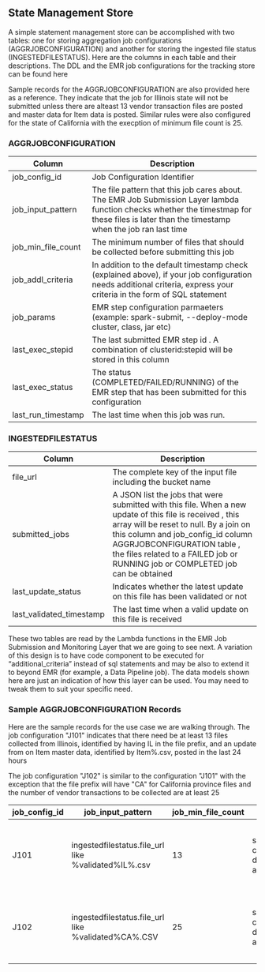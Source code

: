 

## State Management Store

A simple statement management store can be accomplished with two tables: one for storing aggregation job configurations (AGGRJOBCONFIGURATION) and another for storing the ingested file status (INGESTEDFILESTATUS). Here are the columns in each table and their descriptions. The DDL and the EMR job configurations for the tracking store can be found here

Sample records for the AGGRJOBCONFIGURATION are also provided here as a reference. They indicate that the job for Illinois state will not be submitted unless there are alteast 13 vendor transaction files are posted and master data for Item data is posted. Similar rules were also configured for the state of California with the execption of minimum file count is 25.



### AGGRJOBCONFIGURATION
| Column | Description |
| ------ | -------------- |
| job_config_id | Job Configuration Identifier |
| job_input_pattern | The file pattern that this job cares about. The EMR Job Submission Layer lambda function checks whether the timestmap for these files is later than the timestamp when the job ran last time |
| job_min_file_count | The minimum number of files that should be collected before submitting this job |
| job_addl_criteria | In addition to the default timestamp check (explained above), if your job configuration needs additional criteria, express your criteria in the form of SQL statement |
| job_params | EMR step configuration parmaeters (example: spark-submit, --deploy-mode cluster, class, jar etc) |
| last_exec_stepid | The last submitted EMR step id . A combination of clusterid:stepid will be stored in this column |
| last_exec_status | The status (COMPLETED/FAILED/RUNNING) of the EMR step that has been submitted for this configuration |
| last_run_timestamp | The last time when this job was run. |



### INGESTEDFILESTATUS
| Column | Description |
| ------ | ------------ |
| file_url | The complete key  of the input file including the bucket name |
| submitted_jobs | A JSON list  the jobs that were submitted  with this file.  When a new update of this file is received , this array will be reset to null. By a  join on this column and job_config_id  column AGGRJOBCONFIGURATION table ,  the files related to a FAILED job or RUNNING job or COMPLETED job can be obtained |
| last_update_status | Indicates whether the latest update on this file has been validated or not |
| last_validated_timestamp | The last time when a valid update on this file is received |

These two tables are read by the Lambda functions in the EMR Job Submission and Monitoring Layer that we are going to see next. A variation of this design is to have code component to be executed for “additional_criteria” instead of sql statements and may be also to extend it to beyond EMR (for example, a Data Pipeline job). The data models shown here are just an indication of how this layer can be used. You may need to tweak them to suit your specific need.


### Sample AGGRJOBCONFIGURATION Records

Here are the sample records for the use case we are walking through. The job configuration "J101" indicates that there need be at least 13 files collected from Illinois, identified by having IL in the file prefix,  and an update from on Item master data, identified by Item%.csv, posted in the last 24 hours

The job configuration "J102" is similar to the configuration "J101" with the exception that the file prefix will have "CA" for California province files and the number of vendor transactions to be collected are at least 25

| job_config_id	| job_input_pattern |	job_min_file_count | job_params | additional_criteria |	last_exec_stepid | last_exec_status |	last_run_timestamp |
| ------------ | ---------------- | --------- | ----------- | ---------- | -------- | --------- | ---------- |
| J101 |	ingestedfilestatus.file_url like %validated%IL%.csv |	13 | spark-submit,--deploy-mode,cluster,--class,com.amazonaws.bigdatablog.edba.emr.ProcessVendorTrasactions,s3://event-driven-batch-analytics/code/eventdrivenanalytics.jar,s3://event-driven-batch-analytics/validated/data/source-identical/IL*.csv | select 1 from ingestedfilestatus where file_url like '%Item%.csv' and last_validated_timestamp > current_timestamp - interval 1 day | |  | |
| J102 |	ingestedfilestatus.file_url like %validated%CA%.CSV	| 25 | spark-submit,--deploy-mode,cluster,--class,com.amazonaws.bigdatablog.edba.emr.ProcessVendorTrasactions,s3://event-driven-batch-analytics/code/eventdrivenanalytics.jar,s3://event-driven-batch-analytics/validated/data/source-identical/CA*.csv |	select 1 from ingestedfilestatus where file_url like '%Item%.csv' and last_validated_timestamp > current_timestamp - interval 1 day |  | | |
